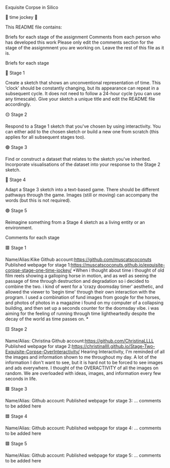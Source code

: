Exquisite Corpse in Silico

🔻 time jockey 🔻

This README file contains:

Briefs for each stage of the assignment
Comments from each person who has developed this work
Please only edit the comments section for the stage of the assignmnent you are working on. Leave the rest of this file as it is.

Briefs for each stage

🔴 Stage 1

Create a sketch that shows an unconventional representation of time. This 'clock' should be constantly changing, but its appearance can repeat in a subsequent cycle. It does not need to follow a 24-hour cycle (you can use any timescale). Give your sketch a unique title and edit the README file accordingly.

🟡 Stage 2

Respond to a Stage 1 sketch that you've chosen by using interactivity. You can either add to the chosen sketch or build a new one from scratch (this applies for all subsequent stages too).

🟢 Stage 3

Find or construct a dataset that relates to the sketch you've inherited. Incorporate visualisations of the dataset into your response to the Stage 2 sketch.

🔵 Stage 4

Adapt a Stage 3 sketch into a text-based game. There should be different pathways through the game. Images (still or moving) can accompany the words (but this is not required).

🟣 Stage 5

Reimagine something from a Stage 4 sketch as a living entity or an environment.

Comments for each stage

🟥 Stage 1

Name/Alias:Kike
Github account:https://github.com/muscatscoconuts
Published webpage for stage 1:https://muscatscoconuts.github.io/exquisite-corpse-stage-one-time-jockey/
*When i thought about time i thought of old film reels showing a galloping horse in motion, and as well as seeing the passage of time through destruction and degradation so i decided to combine the two. i kind of went for a 'crazy doomsday timer' aesthetic, and allowed the viewer to 'begin time' through their own interaction with the program. I used a combination of fund images from google for the horses, and photos of photos in a magazine i found on my computer of a collapsing building, and then set up a seconds counter for the doomsday vibe. i was aiming for the feeling of running through time lightheartedly despite the decay of the world as time passes on. *

🟨 Stage 2

Name/Alias: Christina
Github account:https://github.com/ChristinaLLLL
Published webpage for stage 2:https://christinallll.github.io/Stage-Two-Exquisite-Corpse-OverInteractivity/
Hearing Interactivity, I'm reminded of all the images and information shown to me throughout my day. A lot of the information I don't want to see, but it is hard not to be forced to see images and ads everywhere. I thought of the OVERACTIVITY of all the images on random. We are overloaded with ideas, images, and information every few seconds in life.

🟩 Stage 3

Name/Alias:
Github account:
Published webpage for stage 3:
... comments to be added here

🟦 Stage 4

Name/Alias:
Github account:
Published webpage for stage 4:
... comments to be added here

🟪 Stage 5

Name/Alias:
Github account:
Published webpage for stage 5:
... comments to be added here
